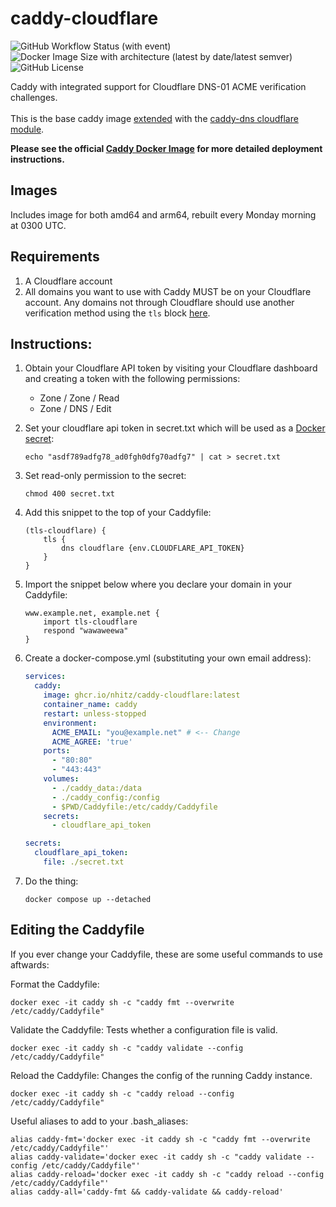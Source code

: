 # caddy-cloudflare

![GitHub Workflow Status (with event)](https://img.shields.io/github/actions/workflow/status/nhitz/caddy-cloudflare/build-and-push.yml)
![Docker Image Size with architecture (latest by date/latest semver)](https://img.shields.io/docker/image-size/liquidgoat/caddy-cloudflare?arch=arm64&logo=caddy&logoColor=green&link=https%3A%2F%2Fhub.docker.com%2Frepository%2Fdocker%2Fliquidgoat%2Fcaddy-cloudflare%2Fgeneral)
![GitHub License](https://img.shields.io/github/license/nhitz/caddy-cloudflare)

Caddy with integrated support for Cloudflare DNS-01 ACME verification challenges.<br>  
This is the base caddy image [extended](https://caddyserver.com/docs/extending-caddy) with the [caddy-dns cloudflare module](https://github.com/caddy-dns/cloudflare).

**Please see the official [Caddy Docker Image](https://hub.docker.com/_/caddy) for more detailed deployment instructions.**

## Images

Includes image for both amd64 and arm64, rebuilt every Monday morning at 0300 UTC.

## Requirements
1. A Cloudflare account
2. All domains you want to use with Caddy MUST be on your Cloudflare account. Any domains not through Cloudflare should use another verification method using the `tls` block [here](https://caddyserver.com/docs/caddyfile/directives/tls).

## Instructions:

1. Obtain your Cloudflare API token by visiting your Cloudflare dashboard and creating a token with the following permissions:
	- Zone / Zone / Read
	- Zone / DNS / Edit

2. Set your cloudflare api token in secret.txt which will be used as a [Docker secret](https://docs.docker.com/compose/use-secrets/):
	```
 	echo "asdf789adfg78_ad0fgh0dfg70adfg7" | cat > secret.txt
 	```

3. Set read-only permission to the secret:
	```
	chmod 400 secret.txt
 	```

4. Add this snippet to the top of your Caddyfile:
	```Caddyfile
	(tls-cloudflare) {
		tls {
			dns cloudflare {env.CLOUDFLARE_API_TOKEN}
		}
	}
	```
 
 5. Import the snippet below where you declare your domain in your Caddyfile:
 	```Caddyfile
  	www.example.net, example.net {
		import tls-cloudflare
		respond "wawaweewa"
	}
	```
 
6. Create a docker-compose.yml (substituting your own email address):
   
	```yaml
	services:
	  caddy:
	    image: ghcr.io/nhitz/caddy-cloudflare:latest
 	    container_name: caddy
	    restart: unless-stopped
	    environment:
	      ACME_EMAIL: "you@example.net"	# <-- Change
	      ACME_AGREE: 'true'
	    ports:
	      - "80:80"
	      - "443:443"
	    volumes:
	      - ./caddy_data:/data
	      - ./caddy_config:/config
	      - $PWD/Caddyfile:/etc/caddy/Caddyfile
	    secrets:
	      - cloudflare_api_token
	
	secrets:
	  cloudflare_api_token:
	    file: ./secret.txt
	```
 
7. Do the thing:
	```
	docker compose up --detached
	```

## Editing the Caddyfile
If you ever change your Caddyfile, these are some useful commands to use aftwards:

Format the Caddyfile:

 	docker exec -it caddy sh -c "caddy fmt --overwrite /etc/caddy/Caddyfile"
 
Validate the Caddyfile: Tests whether a configuration file is valid.

 	docker exec -it caddy sh -c "caddy validate --config /etc/caddy/Caddyfile"

Reload the Caddyfile: Changes the config of the running Caddy instance.

 	docker exec -it caddy sh -c "caddy reload --config /etc/caddy/Caddyfile"

Useful aliases to add to your .bash_aliases:

	alias caddy-fmt='docker exec -it caddy sh -c "caddy fmt --overwrite /etc/caddy/Caddyfile"'
	alias caddy-validate='docker exec -it caddy sh -c "caddy validate --config /etc/caddy/Caddyfile"'
	alias caddy-reload='docker exec -it caddy sh -c "caddy reload --config /etc/caddy/Caddyfile"'
 	alias caddy-all='caddy-fmt && caddy-validate && caddy-reload'
